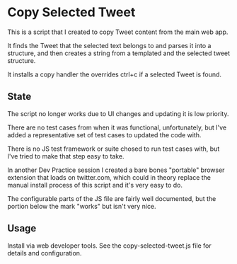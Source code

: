 # Copy Selected Tweet

This is a script that I created to copy Tweet content from the main web app.

It finds the Tweet that the selected text belongs to and parses it into a structure,
and then creates a string from a templated and the selected tweet structure.

It installs a copy handler the overrides ctrl+c if a selected Tweet is found.

## State

The script no longer works due to UI changes and updating it is low priority.

There are no test cases from when it was functional, unfortunately, but I've added a representative set of test cases to updated the code with.

There is no JS test framework or suite chosed to run test cases with, but I've tried to make that step easy to take.

In another Dev Practice session I created a bare bones "portable" browser extension that loads on twitter.com, which could in theory replace
the manual install process of this script and it's very easy to do.

The configurable parts of the JS file are fairly well documented, but the portion below the mark "works" but isn't very nice.

## Usage

Install via web developer tools. See the copy-selected-tweet.js file for details and configuration.
